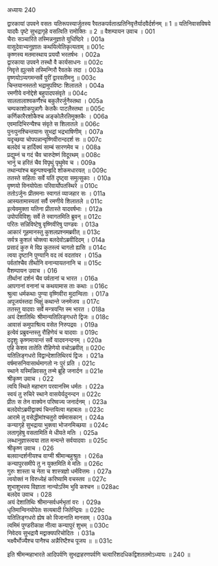 अध्यायः 240

द्वारकायां उपवने वसतः यतिरूपस्यार्जुतस्य रैवतकपर्वतात्प्रतिनिवृत्तैर्यादवैर्दर्शनम् ॥ 1 ॥ यतिनिवासविषये यादवैः पृष्टे सुभद्रागृहे वसत्विति रामोक्तिः ॥ 2 ॥
वैशम्पायन उवाच ।	001  
चैराः सञ्चारिते तस्मिन्ननुज्ञाते युधिष्ठिरे ।	001a  
वासुदेवाभ्यनुज्ञातः कथयित्वेतिकृत्यताम् ॥	001c  
कृष्णस्य मतमास्थाय प्रययौ भरतर्षभः ।	002a  
द्वारकाया उपवने तस्थौ वै कार्यसाधनः ॥	002c  
निवृत्ते ह्युत्सवे तस्मिन्गिरौ रैवतके तदा ।	003a  
वृष्णयोऽप्यगमन्सर्वे पुरीं द्वारवतीमनु ॥	003c  
चिन्तयानस्ततो भद्रामुपविष्टः शिलातले ।	004a  
रमणीये वनोद्देशे बहुपादपसंवृते ॥	004c  
सालतालाश्वकर्णैश्च बकुलैरर्जुनैस्तथा ।	005a  
चम्पकाशोकपुन्नागैः केतकैः पाटलैस्तथा ॥	005c  
कर्णिकारैरशोकैश्च अङ्कोलैरतिमुक्तकैः ।	006a  
एवमादिभिरन्यैश्च संवृते स शिलातले ॥	006c  
पुनःपुनश्चिन्तयानः सुभद्रां भद्रभाषिणीम् ।	007a  
यदृच्छया चोपपन्नान्वृष्णिवीरान्ददर्श सः ॥	007c  
बलदेवं च हार्दिक्यं साम्बं सारणमेव च ।	008a  
प्रद्युम्नं च गदं चैव चारुदेष्णं विदूरथम् ॥	008c  
भानुं च हरितं चैव विपृथुं पृथुमेव च ।	009a  
तथान्यांश्च बहून्पश्यन्हृदि शोकमधारयत् ॥	009c  
ततस्ते सहिताः सर्वे यतिं दृष्ट्वा समुत्सुकाः ।	010a  
वृष्णयो विनयोपेताः परिवार्योपतस्थिरे ॥	010c  
ततोऽर्जुनः प्रीतमनाः स्वागतं व्याजहार सः ।	011a  
आस्यतामास्यतां सर्वै रमणीये शिलातले ॥	011c  
इत्येवमुक्ता यतिना प्रीतास्ते यादवर्षभाः ।	012a  
उपोपविविशुः सर्वे ते स्वागतमिति ब्रुवन् ॥	012c  
परितः सन्निविष्टेषु वृष्णिवीरेषु पाण्डवः ।	013a  
आकारं गूहमानस्तु कुशलप्रश्नमब्रवीत् ॥	013c  
सर्वत्र कुशलं चोक्त्वा बलदेवोऽब्रवीदिदम् ।	014a  
प्रसादं कुरु मे विप्र कुतस्त्वं चागतो ह्यसि ॥	014c  
त्वया दृष्टानि पुण्यानि वद त्वं वदतांवर ।	015a  
पर्वतांश्चैव तीर्थानि वनान्यायतनानि च ॥	015c  
वैशम्पायन उवाच ।	016  
तीर्थानां दर्शनं चैव पर्वतानां च भारत ।	016a  
आपगानां वनानां च कथयामास ताः कथाः ॥	016c  
श्रुत्वा धर्मकथाः पुण्या वृष्णिवीरा मुदान्विताः ।	017a  
अपूजयंस्तदा भिक्षुं कथान्ते जनमेजय ॥	017c  
ततस्तु यादवाः सर्वे मन्त्रयन्ति स्म भारत ।	018a  
अयं देशातिथिः श्रीमान्यतिलिङ्गधरो द्विजः ॥	018c  
आवासं कमुपाश्रित्य वसेत निरुपद्रवः ।	019a  
इत्येवं प्रब्रुवन्तस्तु रौहिणेयं च यादवाः ॥	019c  
ददृशुः कृष्णमायान्तं सर्वे यादवनन्दनम् ।	020a  
एहि केशव तातेति रौहिणेयो वचोऽब्रवीत् ॥	020c  
यतिलिङ्गधरो विद्वान्देशातिथिरयं द्विजः ।	021a  
वर्षमासनिवासार्थमागतो नः पुरं प्रति ।	021c  
स्थाने यस्मिन्निवसतु तन्मे ब्रूहि जनार्दन ॥	021e  
श्रीकृष्ण उवाच ।	022  
त्वयि स्थिते महाभाग परवानस्मि धर्मतः ।	022a  
स्वयं तु रुचिरे स्थाने वासयेर्यदुनन्दन ॥	022c  
प्रीतः स तेन वाक्येन परिष्वज्य जनार्दनम् ।	023a  
बलदेवोऽब्रवीद्वाक्यं चिन्तयित्वा महाबलः ॥	023c  
आरामे तु वसेद्धीमांश्चतुरो वर्षमासकान् ।	024a  
कन्यागृहे सुभद्राया भुक्त्वा भोजनमिच्छया ॥	024c  
लतागृहेषु वसतामिति मे धीयते मतिः ।	025a  
लब्धानुज्ञास्त्वया तात मन्यन्ते सर्वयादवाः ॥	025c  
श्रीकृष्ण उवाच ।	026  
बलवान्दर्शनीयश्च वाग्मी श्रीमान्बहुश्रुतः ।	026a  
कन्यापुरसमीपे तु न युक्तमिति मे मतिः ॥	026c  
गुरुः शास्ता च नेता च शास्त्रज्ञो धर्मवित्तमः ।	027a  
त्वयोक्तं न विरुध्येहं करिष्यामि वचस्तव ॥	027c  
शुभाशुभस्य विज्ञाता नान्योऽस्मि भुवि कश्चन ॥	028ac  
बलदेव उवाच ।	028  
अयं देशातिथिः श्रीमान्सर्वधर्मभृतां वरः ।	029a  
धृतिमान्विनयोपेतः सत्यबादी जितेन्द्रियः ॥	029c  
यतिलिङ्गधरो ह्येष को विजानाति मानसम् ।	030a  
त्वमिमं पुण्डरीकाक्ष नीत्वा कन्यापुरं शुभम् ॥	030c  
निवेदय सुभद्रायै मद्वाक्यपरिचोदितः ।	031a  
भक्ष्यैर्भोज्यैश्च पानैश्च अन्नैरिष्टैश्च पूजय ॥ ॥	031c  

इति श्रीमन्महाभारते आदिपर्वणि सुभद्राहरणपर्वणि चत्वारिंशदधिकद्विशततमोऽध्यायः ॥ 240 ॥
